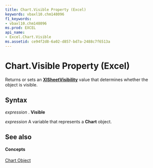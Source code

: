 ```yaml
---
title: Chart.Visible Property (Excel)
keywords: vbaxl10.chm148096
f1_keywords:
- vbaxl10.chm148096
ms.prod: EXCEL
api_name:
- Excel.Chart.Visible
ms.assetid: ce94f2d8-6a02-d857-bd7a-2488c7f6513a
---
```



# Chart.Visible Property (Excel)

Returns or sets an  **[XlSheetVisibility](xlsheetvisibility-enumeration-excel.md)** value that determines whether the object is visible.


## Syntax

 _expression_ . **Visible**

 _expression_ A variable that represents a **Chart** object.


## See also


#### Concepts


[Chart Object](chart-object-excel.md)

